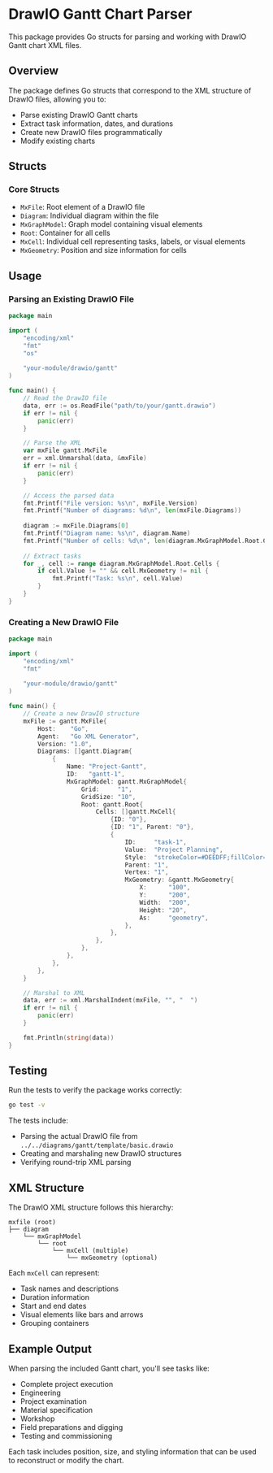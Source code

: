 # DrawIO Gantt Chart Parser

This package provides Go structs for parsing and working with DrawIO Gantt chart XML files.

## Overview

The package defines Go structs that correspond to the XML structure of DrawIO files, allowing you to:
- Parse existing DrawIO Gantt charts
- Extract task information, dates, and durations
- Create new DrawIO files programmatically
- Modify existing charts

## Structs

### Core Structs

- `MxFile`: Root element of a DrawIO file
- `Diagram`: Individual diagram within the file
- `MxGraphModel`: Graph model containing visual elements
- `Root`: Container for all cells
- `MxCell`: Individual cell representing tasks, labels, or visual elements
- `MxGeometry`: Position and size information for cells

## Usage

### Parsing an Existing DrawIO File

```go
package main

import (
    "encoding/xml"
    "fmt"
    "os"
    
    "your-module/drawio/gantt"
)

func main() {
    // Read the DrawIO file
    data, err := os.ReadFile("path/to/your/gantt.drawio")
    if err != nil {
        panic(err)
    }

    // Parse the XML
    var mxFile gantt.MxFile
    err = xml.Unmarshal(data, &mxFile)
    if err != nil {
        panic(err)
    }

    // Access the parsed data
    fmt.Printf("File version: %s\n", mxFile.Version)
    fmt.Printf("Number of diagrams: %d\n", len(mxFile.Diagrams))
    
    diagram := mxFile.Diagrams[0]
    fmt.Printf("Diagram name: %s\n", diagram.Name)
    fmt.Printf("Number of cells: %d\n", len(diagram.MxGraphModel.Root.Cells))
    
    // Extract tasks
    for _, cell := range diagram.MxGraphModel.Root.Cells {
        if cell.Value != "" && cell.MxGeometry != nil {
            fmt.Printf("Task: %s\n", cell.Value)
        }
    }
}
```

### Creating a New DrawIO File

```go
package main

import (
    "encoding/xml"
    "fmt"
    
    "your-module/drawio/gantt"
)

func main() {
    // Create a new DrawIO structure
    mxFile := gantt.MxFile{
        Host:    "Go",
        Agent:   "Go XML Generator",
        Version: "1.0",
        Diagrams: []gantt.Diagram{
            {
                Name: "Project-Gantt",
                ID:   "gantt-1",
                MxGraphModel: gantt.MxGraphModel{
                    Grid:     "1",
                    GridSize: "10",
                    Root: gantt.Root{
                        Cells: []gantt.MxCell{
                            {ID: "0"},
                            {ID: "1", Parent: "0"},
                            {
                                ID:     "task-1",
                                Value:  "Project Planning",
                                Style:  "strokeColor=#DEEDFF;fillColor=#ADC3D9",
                                Parent: "1",
                                Vertex: "1",
                                MxGeometry: &gantt.MxGeometry{
                                    X:      "100",
                                    Y:      "200",
                                    Width:  "200",
                                    Height: "20",
                                    As:     "geometry",
                                },
                            },
                        },
                    },
                },
            },
        },
    }

    // Marshal to XML
    data, err := xml.MarshalIndent(mxFile, "", "  ")
    if err != nil {
        panic(err)
    }

    fmt.Println(string(data))
}
```

## Testing

Run the tests to verify the package works correctly:

```bash
go test -v
```

The tests include:
- Parsing the actual DrawIO file from `../../diagrams/gantt/template/basic.drawio`
- Creating and marshaling new DrawIO structures
- Verifying round-trip XML parsing

## XML Structure

The DrawIO XML structure follows this hierarchy:

```
mxfile (root)
├── diagram
    └── mxGraphModel
        └── root
            └── mxCell (multiple)
                └── mxGeometry (optional)
```

Each `mxCell` can represent:
- Task names and descriptions
- Duration information
- Start and end dates
- Visual elements like bars and arrows
- Grouping containers

## Example Output

When parsing the included Gantt chart, you'll see tasks like:
- Complete project execution
- Engineering
- Project examination
- Material specification
- Workshop
- Field preparations and digging
- Testing and commissioning

Each task includes position, size, and styling information that can be used to reconstruct or modify the chart.
